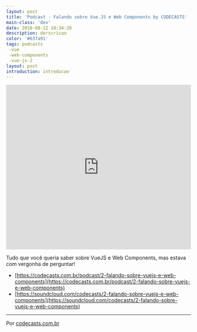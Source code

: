 ```yaml
---
layout: post
title: 'Podcast - Falando sobre Vue.JS e Web Components by CODECASTS'
main-class: 'dev'
date: 2016-08-22 18:34:20 
description: derscricao
color: '#637a91'
tags: podcasts
 -vue
 -web-components
 -vue-js-2
layout: post
introduction: introducao
---
```


<iframe width="100%" height="450" scrolling="no" frameborder="no" src="https://w.soundcloud.com/player/?url=https%3A//api.soundcloud.com/tracks/278908423&amp;auto_play=false&amp;hide_related=false&amp;show_comments=true&amp;show_user=true&amp;show_reposts=false&amp;visual=true"></iframe>

Tudo que você queria saber sobre VueJS e Web Components, mas estava com vergonha de perguntar!

- [https://codecasts.com.br/podcast/2-falando-sobre-vuejs-e-web-components](https://codecasts.com.br/podcast/2-falando-sobre-vuejs-e-web-components)
- [https://soundcloud.com/codecasts/2-falando-sobre-vuejs-e-web-components](https://soundcloud.com/codecasts/2-falando-sobre-vuejs-e-web-components)

----

Por [codecasts.com.br](https://codecasts.com.br)

